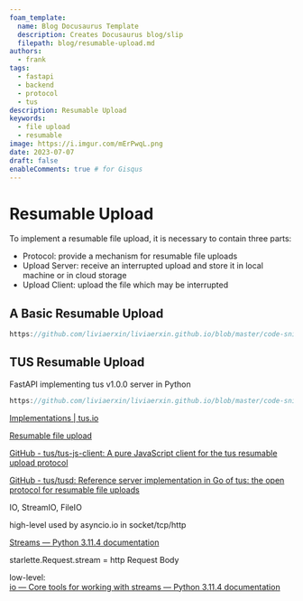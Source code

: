 ```yaml
---
foam_template:
  name: Blog Docusaurus Template
  description: Creates Docusaurus blog/slip
  filepath: blog/resumable-upload.md
authors:
  - frank
tags:
  - fastapi
  - backend
  - protocol
  - tus
description: Resumable Upload
keywords:
  - file upload
  - resumable
image: https://i.imgur.com/mErPwqL.png
date: 2023-07-07
draft: false
enableComments: true # for Gisqus
---
```


# Resumable Upload

To implement a resumable file upload, it is necessary to contain three parts:

- Protocol: provide a mechanism for resumable file uploads
- Upload Server: receive an interrupted upload and store it in local machine or in cloud storage
- Upload Client: upload the file which may be interrupted 

## A Basic Resumable Upload

```js reference
https://github.com/liviaerxin/liviaerxin.github.io/blob/master/code-snippets/app_resumable_upload.py
```

## TUS Resumable Upload

FastAPI implementing tus v1.0.0 server in Python

```js reference
https://github.com/liviaerxin/liviaerxin.github.io/blob/master/code-snippets/app_tusd.py
```


[Implementations | tus.io](https://tus.io/implementations)

[Resumable file upload](https://javascript.info/resume-upload)

[GitHub - tus/tus-js-client: A pure JavaScript client for the tus resumable upload protocol](https://github.com/tus/tus-js-client)

[GitHub - tus/tusd: Reference server implementation in Go of tus: the open protocol for resumable file uploads](https://github.com/tus/tusd)

IO, StreamIO, FileIO

high-level used by asyncio.io in socket/tcp/http

[Streams — Python 3.11.4 documentation](https://docs.python.org/3/library/asyncio-stream.html#streamreader)

starlette.Request.stream = http Request Body

low-level:  
[io — Core tools for working with streams — Python 3.11.4 documentation](https://docs.python.org/3/library/io.html#io.RawIOBase)